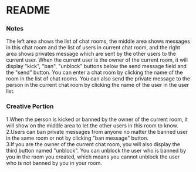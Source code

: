 # README #

### Notes ###
The left area shows the list of chat rooms, the middle area shows messages in this chat room and the list of users in current chat room,
and the right area shows privates message which are sent by the other users to the current user. When the current user is the 
owner of the current room, it will display "kick", "ban", "unblock" buttons below the send message field and the "send" button.
You can enter a chat room by clicking the name of the room in the list of chat rooms. You can also send the private message to
the person in the current chat room by clicking the name of the user in the user list.

### Creative Portion ###
1.When the person is kicked or banned by the owner of the current room, it will show on the middle area to let the other users
in this room to know.  
2.Users can ban private messages from anyone no matter the banned user in the same room or not by clicking "ban message" button.  
3.If you are the owner of the current chat room, you will also display the third button named "unblock". You can unblock the user 
who is banned by you in the room you created, which means you cannot unblock the user who is not banned by you in your room.

